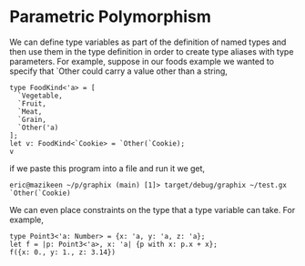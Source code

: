 # Parametric Polymorphism

We can define type variables as part of the definition of named types and then
use them in the type definition in order to create type aliases with type
parameters. For example, suppose in our foods example we wanted to specify that
`Other could carry a value other than a string,

```
type FoodKind<'a> = [
  `Vegetable,
  `Fruit,
  `Meat,
  `Grain,
  `Other('a)
];
let v: FoodKind<`Cookie> = `Other(`Cookie);
v
```

if we paste this program into a file and run it we get,

```
eric@mazikeen ~/p/graphix (main) [1]> target/debug/graphix ~/test.gx
`Other(`Cookie)
```

We can even place constraints on the type that a type variable can take. For example,

```
type Point3<'a: Number> = {x: 'a, y: 'a, z: 'a};
let f = |p: Point3<'a>, x: 'a| {p with x: p.x + x};
f({x: 0., y: 1., z: 3.14})
```
